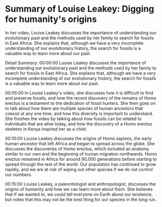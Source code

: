 # Summary of Louise Leakey: Digging for humanity's origins

In her video, Louise Leakey discusses the importance of understanding our evolutionary past and the methods used by her family to search for fossils in East Africa. She explains that, although we have a very incomplete understanding of our evolutionary history, the search for fossils is a valuable way to learn more about our past.

Detail Summary: 
00:00:00
Louise Leakey discusses the importance of understanding our evolutionary past and the methods used by her family to search for fossils in East Africa. She explains that, although we have a very incomplete understanding of our evolutionary history, the search for fossils is a valuable way to learn more about our past.

00:05:00
In Louise Leakey's video, she discusses how it is difficult to find and preserve fossils, and how the recent discovery of the remains of Homo erectus is a testament to the dedication of fossil hunters. She then goes on to talk about how there are multiple species of human ancestors that coexist at any one time, and how this diversity is important to understand. She finishes the video by talking about how fossils can be related to individuals that are alive today, and how the discovery of a Homo erectus skeleton in Kenya inspired her as a child.

00:10:00
Louise Leakey discusses the origins of Homo sapiens, the early human ancestor that left Africa and began to spread across the globe. She discusses the discoveries of Homo erectus, which included an anatomy similar to our own and the beginning of human migration northwards. Homo erectus remained in Africa for around 90,000 generations before starting to spread through the rest of the world. Our population has continued to grow rapidly, and we are at risk of wiping out other species if we do not control our numbers.

00:15:00
Louise Leakey, a paleontologist and anthropologist, discusses the origins of humanity and how we can learn more about them. She believes that if we wanted to, we could tell everyone on Earth about our existence, but notes that this may not be the best thing for our species in the long run.

